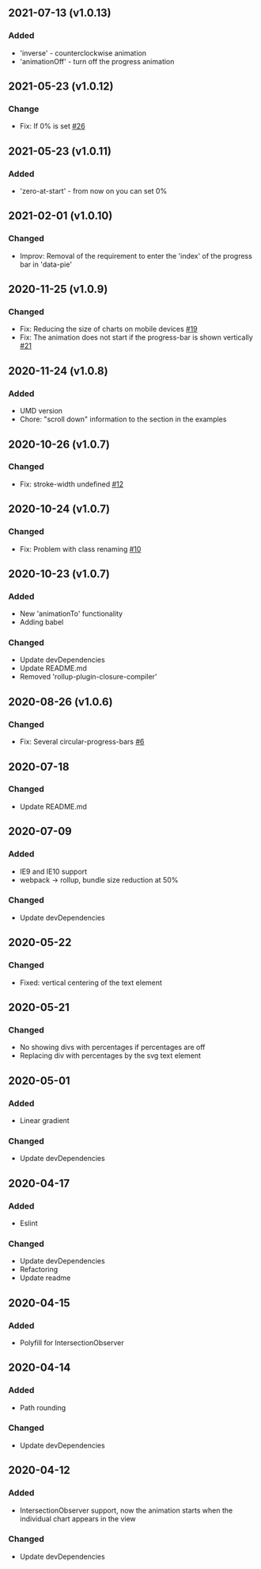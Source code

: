 
## 2021-07-13 (v1.0.13)
### Added
- 'inverse' - counterclockwise animation
- 'animationOff' - turn off the progress animation

## 2021-05-23 (v1.0.12)
### Change
- Fix: If 0% is set [#26](https://github.com/tomik23/circular-progress-bar/issues/26)

## 2021-05-23 (v1.0.11)
### Added
- 'zero-at-start' - from now on you can set 0%

## 2021-02-01 (v1.0.10)
### Changed
- Improv: Removal of the requirement to enter the 'index' of the progress bar in 'data-pie'

## 2020-11-25 (v1.0.9)
### Changed
- Fix: Reducing the size of charts on mobile devices [#19](https://github.com/tomik23/circular-progress-bar/issues/19)
- Fix: The animation does not start if the progress-bar is shown vertically [#21](https://github.com/tomik23/circular-progress-bar/issues/21)

## 2020-11-24 (v1.0.8)
### Added
- UMD version
- Chore: "scroll down" information to the section in the examples

## 2020-10-26 (v1.0.7)
### Changed
- Fix: stroke-width undefined [#12](https://github.com/tomik23/circular-progress-bar/issues/12)

## 2020-10-24 (v1.0.7)
### Changed
- Fix: Problem with class renaming [#10](https://github.com/tomik23/circular-progress-bar/issues/10)

## 2020-10-23 (v1.0.7)
### Added
- New 'animationTo' functionality
- Adding babel

### Changed
- Update devDependencies
- Update README.md
- Removed 'rollup-plugin-closure-compiler'

## 2020-08-26 (v1.0.6)
### Changed
- Fix: Several circular-progress-bars [#6](https://github.com/tomik23/circular-progress-bar/issues/6)

## 2020-07-18
### Changed
- Update README.md

## 2020-07-09
### Added
- IE9 and IE10 support
- webpack -> rollup, bundle size reduction at 50%

### Changed
- Update devDependencies

## 2020-05-22
### Changed
- Fixed: vertical centering of the text element

## 2020-05-21
### Changed
- No showing divs with percentages if percentages are off
- Replacing div with percentages by the svg text element

## 2020-05-01
### Added
- Linear gradient

### Changed
- Update devDependencies

## 2020-04-17
### Added
- Eslint

### Changed
- Update devDependencies
- Refactoring
- Update readme

## 2020-04-15
### Added
- Polyfill for IntersectionObserver

## 2020-04-14
### Added
- Path rounding

### Changed
- Update devDependencies

## 2020-04-12
### Added
- IntersectionObserver support, now the animation starts when the individual chart appears in the view

### Changed
- Update devDependencies
